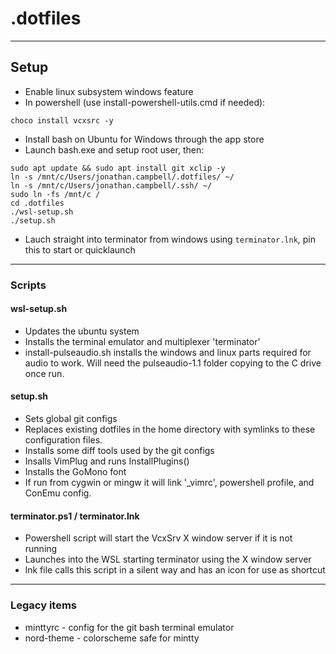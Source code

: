 # .dotfiles
___
## Setup
* Enable linux subsystem windows feature
* In powershell (use install-powershell-utils.cmd if needed):
```
choco install vcxsrc -y
```
* Install bash on Ubuntu for Windows through the app store
* Launch bash.exe and setup root user, then:
```
sudo apt update && sudo apt install git xclip -y
ln -s /mnt/c/Users/jonathan.campbell/.dotfiles/ ~/
ln -s /mnt/c/Users/jonathan.campbell/.ssh/ ~/
sudo ln -fs /mnt/c /
cd .dotfiles
./wsl-setup.sh
./setup.sh
```
* Lauch straight into terminator from windows using `terminator.lnk`, pin this to start or quicklaunch
---
### Scripts
#### wsl-setup.sh
* Updates the ubuntu system
* Installs the terminal emulator and multiplexer 'terminator'
* install-pulseaudio.sh installs the windows and linux parts required for audio to work. Will need the pulseaudio-1.1 folder copying to the C drive once run.

#### setup.sh
* Sets global git configs
* Replaces existing dotfiles in the home directory with symlinks to these configuration files.
* Installs some diff tools used by the git configs
* Insalls VimPlug and runs InstallPlugins()
* Installs the GoMono font
* If run from cygwin or mingw it will link '_vimrc', powershell profile, and ConEmu config.

#### terminator.ps1 / terminator.lnk
* Powershell script will start the VcxSrv X window server if it is not running
* Launches into the WSL starting terminator using the X window server
* lnk file calls this script in a silent way and has an icon for use as shortcut
---
### Legacy items
* minttyrc - config for the git bash terminal emulator
* nord-theme - colorscheme safe for mintty
